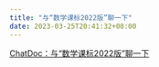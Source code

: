```yaml
---
title: "与“数学课标2022版”聊一下"
date: 2023-03-25T20:41:32+08:00
---
```


<a href="https://chatdoc.com/chatdoc/#/share/YzXnhH45bxQpdJ0ch4EBnNJYpvNGY3ZRazB-uQN9woU" target="_blank" rel="noopener nofollow noreferrer">ChatDoc：与“数学课标2022版”聊一下</a>